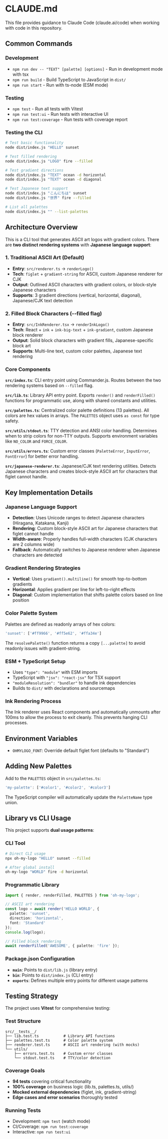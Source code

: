 # CLAUDE.md

This file provides guidance to Claude Code (claude.ai/code) when working with code in this repository.

## Common Commands

### Development
- `npm run dev -- "TEXT" [palette] [options]` - Run in development mode with tsx
- `npm run build` - Build TypeScript to JavaScript in `dist/`
- `npm run start` - Run with ts-node (ESM mode)

### Testing
- `npm test` - Run all tests with Vitest
- `npm run test:ui` - Run tests with interactive UI
- `npm run test:coverage` - Run tests with coverage report

### Testing the CLI
```bash
# Test basic functionality
node dist/index.js "HELLO" sunset

# Test filled rendering
node dist/index.js "LOGO" fire --filled

# Test gradient directions
node dist/index.js "TEXT" ocean -d horizontal
node dist/index.js "TEXT" ocean -d diagonal

# Test Japanese text support
node dist/index.js "こんにちは" sunset
node dist/index.js "世界" fire --filled

# List all palettes
node dist/index.js "" --list-palettes
```

## Architecture Overview

This is a CLI tool that generates ASCII art logos with gradient colors. There are **two distinct rendering systems** with **Japanese language support**:

### 1. Traditional ASCII Art (Default)
- **Entry**: `src/renderer.ts` → `renderLogo()`
- **Tech**: `figlet` + `gradient-string` for ASCII, custom Japanese renderer for CJK
- **Output**: Outlined ASCII characters with gradient colors, or block-style Japanese characters
- **Supports**: 3 gradient directions (vertical, horizontal, diagonal), Japanese/CJK text detection

### 2. Filled Block Characters (--filled flag)
- **Entry**: `src/InkRenderer.tsx` → `renderInkLogo()`
- **Tech**: React + `ink` + `ink-big-text` + `ink-gradient`, custom Japanese block renderer
- **Output**: Solid block characters with gradient fills, Japanese-specific block art
- **Supports**: Multi-line text, custom color palettes, Japanese text rendering

### Core Components

**`src/index.ts`**: CLI entry point using Commander.js. Routes between the two rendering systems based on `--filled` flag.

**`src/lib.ts`**: Library API entry point. Exports `render()` and `renderFilled()` functions for programmatic use, along with shared constants and utilities.

**`src/palettes.ts`**: Centralized color palette definitions (13 palettes). All colors are hex values in arrays. The `PALETTES` object uses `as const` for type safety.

**`src/utils/stdout.ts`**: TTY detection and ANSI color handling. Determines when to strip colors for non-TTY outputs. Supports environment variables like `NO_COLOR` and `FORCE_COLOR`.

**`src/utils/errors.ts`**: Custom error classes (`PaletteError`, `InputError`, `FontError`) for better error handling.

**`src/japanese-renderer.ts`**: Japanese/CJK text rendering utilities. Detects Japanese characters and creates block-style ASCII art for characters that figlet cannot handle.

## Key Implementation Details

### Japanese Language Support
- **Detection**: Uses Unicode ranges to detect Japanese characters (Hiragana, Katakana, Kanji)
- **Rendering**: Custom block-style ASCII art for Japanese characters that figlet cannot handle
- **Width-aware**: Properly handles full-width characters (CJK characters are 2 columns wide)
- **Fallback**: Automatically switches to Japanese renderer when Japanese characters are detected

### Gradient Rendering Strategies
- **Vertical**: Uses `gradient().multiline()` for smooth top-to-bottom gradients
- **Horizontal**: Applies gradient per line for left-to-right effects  
- **Diagonal**: Custom implementation that shifts palette colors based on line position

### Color Palette System
Palettes are defined as readonly arrays of hex colors:
```typescript
'sunset': ['#ff9966', '#ff5e62', '#ffa34e']
```
The `resolvePalette()` function returns a copy `[...palette]` to avoid readonly issues with gradient-string.

### ESM + TypeScript Setup
- Uses `"type": "module"` with ESM imports
- TypeScript with `"jsx": "react-jsx"` for TSX support
- `"moduleResolution": "bundler"` to handle ink dependencies
- Builds to `dist/` with declarations and sourcemaps

### Ink Rendering Process
The Ink renderer uses React components and automatically unmounts after 100ms to allow the process to exit cleanly. This prevents hanging CLI processes.

## Environment Variables

- `OHMYLOGO_FONT`: Override default figlet font (defaults to "Standard")

## Adding New Palettes

Add to the `PALETTES` object in `src/palettes.ts`:
```typescript
'my-palette': ['#color1', '#color2', '#color3']
```

The TypeScript compiler will automatically update the `PaletteName` type union.

## Library vs CLI Usage

This project supports **dual usage patterns**:

### CLI Tool
```bash
# Direct CLI usage
npx oh-my-logo "HELLO" sunset --filled

# After global install
oh-my-logo "WORLD" fire -d horizontal
```

### Programmatic Library
```typescript
import { render, renderFilled, PALETTES } from 'oh-my-logo';

// ASCII art rendering
const logo = await render('HELLO WORLD', {
  palette: 'sunset',
  direction: 'horizontal',
  font: 'Standard'
});
console.log(logo);

// Filled block rendering
await renderFilled('AWESOME', { palette: 'fire' });
```

### Package.json Configuration
- **`main`**: Points to `dist/lib.js` (library entry)
- **`bin`**: Points to `dist/index.js` (CLI entry)  
- **`exports`**: Defines multiple entry points for different usage patterns

## Testing Strategy

The project uses **Vitest** for comprehensive testing:

### Test Structure
```
src/__tests__/
├── lib.test.ts           # Library API functions
├── palettes.test.ts      # Color palette system
├── renderer.test.ts      # ASCII art rendering (with mocks)
└── utils/
    ├── errors.test.ts    # Custom error classes
    └── stdout.test.ts    # TTY/color detection
```

### Coverage Goals
- **94 tests** covering critical functionality
- **100% coverage** on business logic (lib.ts, palettes.ts, utils/)
- **Mocked external dependencies** (figlet, ink, gradient-string)
- **Edge cases and error scenarios** thoroughly tested

### Running Tests
- Development: `npm test` (watch mode)
- CI/Coverage: `npm run test:coverage`
- Interactive: `npm run test:ui`